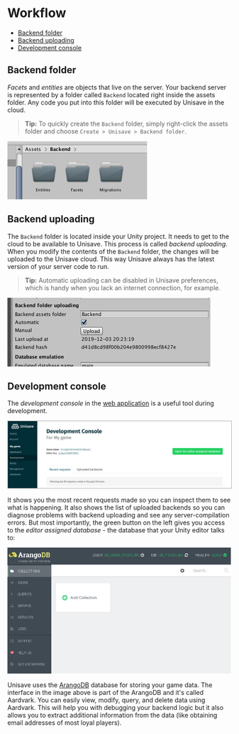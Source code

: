 # Workflow

- [Backend folder](#backend-folder)
- [Backend uploading](#backend-uploading)
- [Development console](#development-console)


<a name="backend-folder"></a>
## Backend folder

*Facets* and *entities* are objects that live on the server. Your backend server is represented by a folder called `Backend` located right inside the assets folder. Any code you put into this folder will be executed by Unisave in the cloud.

> **Tip:** To quickly create the `Backend` folder, simply right-click the assets folder and choose `Create > Unisave > Backend folder`.

<img src="img/workflow_backend-folder.png">


<a name="backend-uploading"></a>
## Backend uploading

The `Backend` folder is located inside your Unity project. It needs to get to the cloud to be available to Unisave. This process is called *backend uploading*. When you modify the contents of the `Backend` folder, the changes will be uploaded to the Unisave cloud. This way Unisave always has the latest version of your server code to run.

> **Tip:** Automatic uploading can be disabled in Unisave preferences, which is handy when you lack an internet connection, for example.

<img src="img/workflow_backend-uploading.png">


<a name="development-console"></a>
## Development console

The *development console* in the [web application](https://unisave.cloud/app/) is a useful tool during development.

<img src="img/workflow_development-console.png" style="border: 1px solid #aaa">

It shows you the most recent requests made so you can inspect them to see what is happening. It also shows the list of uploaded backends so you can diagnose problems with backend uploading and see any server-compilation errors. But most importantly, the green button on the left gives you access to the *editor assigned database* - the database that your Unity editor talks to:

<img src="img/workflow_aardvark.png">

Unisave uses the [ArangoDB](https://www.arangodb.com/) database for storing your game data. The interface in the image above is part of the ArangoDB and it's called Aardvark. You can easily view, modify, query, and delete data using Aardvark. This will help you with debugging your backend logic but it also allows you to extract additional information from the data (like obtaining email addresses of most loyal players).
